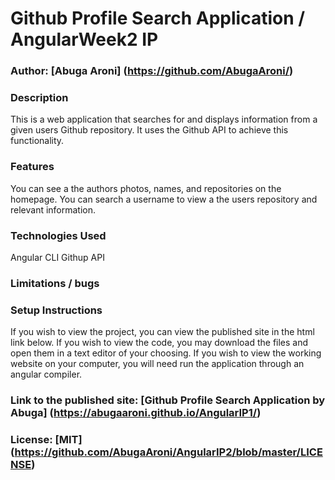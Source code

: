 # Github Profile Search Application / AngularWeek2 IP

### Author: [Abuga Aroni] (https://github.com/AbugaAroni/)

### Description
This is a web application that searches for and  displays information from a given users Github repository. It uses the Github API to achieve this functionality.

### Features
You can see a the authors photos, names, and repositories on the homepage.
You can search a username to view a the users repository and relevant information.

### Technologies Used
Angular CLI
Githup API

### Limitations / bugs


### Setup Instructions
If you wish to view the project, you can view the published site in the html link below. If you wish to view the code, you may download the files and open them in a text editor of your choosing. If you wish to view the working website on your computer, you will need run the application through an angular compiler.

### Link to the published site: [Github Profile Search Application by Abuga] (https://abugaaroni.github.io/AngularIP1/)


### License: [MIT] (https://github.com/AbugaAroni/AngularIP2/blob/master/LICENSE)
